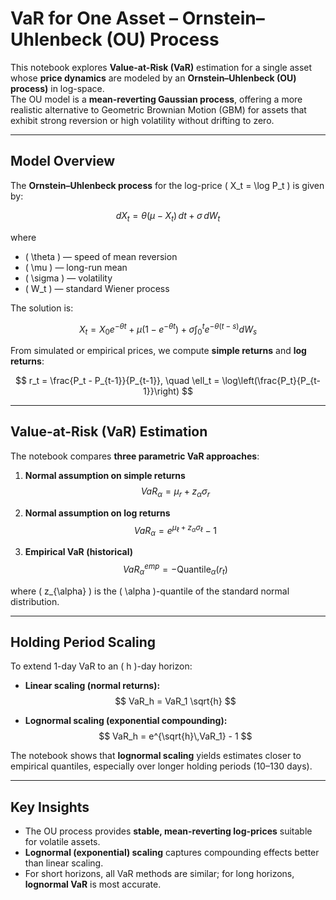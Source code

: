 # VaR for One Asset – Ornstein–Uhlenbeck (OU) Process

This notebook explores **Value-at-Risk (VaR)** estimation for a single asset whose **price dynamics** are modeled by an **Ornstein–Uhlenbeck (OU) process)** in log-space.  
The OU model is a **mean-reverting Gaussian process**, offering a more realistic alternative to Geometric Brownian Motion (GBM) for assets that exhibit strong reversion or high volatility without drifting to zero.

---

##  Model Overview

The **Ornstein–Uhlenbeck process** for the log-price \( X_t = \log P_t \) is given by:

$$
dX_t = \theta(\mu - X_t)\,dt + \sigma\,dW_t
$$

where  
- \( \theta \) — speed of mean reversion  
- \( \mu \) — long-run mean  
- \( \sigma \) — volatility  
- \( W_t \) — standard Wiener process  

The solution is:

$$
X_t = X_0 e^{-\theta t} + \mu(1 - e^{-\theta t}) + \sigma \int_0^t e^{-\theta (t-s)} dW_s
$$

From simulated or empirical prices, we compute **simple returns** and **log returns**:

$$
r_t = \frac{P_t - P_{t-1}}{P_{t-1}}, \quad \ell_t = \log\left(\frac{P_t}{P_{t-1}}\right)
$$

---

##  Value-at-Risk (VaR) Estimation

The notebook compares **three parametric VaR approaches**:

1. **Normal assumption on simple returns**
   $$
   VaR_{\alpha} = \mu_r + z_{\alpha}\sigma_r
   $$

2. **Normal assumption on log returns**
   $$
   VaR_{\alpha} = e^{\mu_{\ell} + z_{\alpha}\sigma_{\ell}} - 1
   $$

3. **Empirical VaR (historical)**
   $$
   VaR_{\alpha}^{emp} = -\text{Quantile}_{\alpha}(r_t)
   $$

where \( z_{\alpha} \) is the \( \alpha \)-quantile of the standard normal distribution.

---

##  Holding Period Scaling

To extend 1-day VaR to an \( h \)-day horizon:

- **Linear scaling (normal returns):**
  $$
  VaR_h = VaR_1 \sqrt{h}
  $$

- **Lognormal scaling (exponential compounding):**
  $$
  VaR_h = e^{\sqrt{h}\,VaR_1} - 1
  $$

The notebook shows that **lognormal scaling** yields estimates closer to empirical quantiles, especially over longer holding periods (10–130 days).

---

##  Key Insights

- The OU process provides **stable, mean-reverting log-prices** suitable for volatile assets.  
- **Lognormal (exponential) scaling** captures compounding effects better than linear scaling.  
- For short horizons, all VaR methods are similar; for long horizons, **lognormal VaR** is most accurate.
